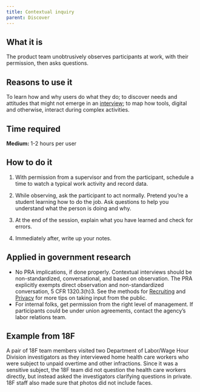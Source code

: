 ```yaml
---
title: Contextual inquiry
parent: Discover
---
```


## What it is

The product team unobtrusively observes participants at work, with their permission, then asks questions.

## Reasons to use it

To learn how and why users do what they do; to discover needs and attitudes that might not emerge in an [interview](/../discover/stakeholder-and-user-interviews/); to map how tools, digital and otherwise, interact during complex activities.

## Time required

**Medium:** 1-2 hours per user

## How to do it

1. With permission from a supervisor and from the participant, schedule a time to watch a typical work activity and record data.

2. While observing, ask the participant to act normally. Pretend you’re a student learning how to do the job. Ask questions to help you understand what the person is doing and why.

3. At the end of the session, explain what you have learned and check for errors.

4. Immediately after, write up your notes.

## Applied in government research

- No PRA implications, if done properly. Contextual interviews should be non-standardized, conversational, and based on observation. The PRA explicitly exempts direct observation and non-standardized conversation, 5 CFR 1320.3(h)3. See the methods for [Recruiting](/../fundamentals/recruiting/) and [Privacy](/../fundamentals/privacy/) for more tips on taking input from the public.
- For internal folks, get permission from the right level of management. If participants could be under union agreements, contact the agency’s labor relations team.

## Example from 18F

A pair of 18F team members visited two Department of Labor/Wage Hour Division investigators as they interviewed home health care workers who were subject to unpaid overtime and other infractions. Since it was a sensitive subject, the 18F team did not question the health care workers directly, but instead asked the investigators clarifying questions in private. 18F staff also made sure that photos did not include faces.
